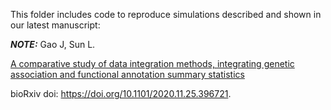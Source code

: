 This folder includes code to reproduce simulations described and shown in our latest manuscript: 

**_NOTE:_** Gao J, Sun L.

[A comparative study of data integration methods, integrating genetic association and functional annotation summary statistics](https://www.biorxiv.org/content/10.1101/2020.11.25.396721v1)

bioRxiv doi: https://doi.org/10.1101/2020.11.25.396721.
